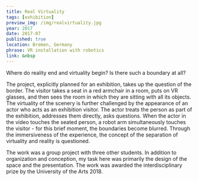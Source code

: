```yaml
---
title: Real Virtuality
tags: [exhibition]
preview_img: /img/realvirtuality.jpg
year: 2017
date: 2017-07
published: true
location: Bremen, Germany
phrase: VR installation with robotics
link: &nbsp
---
```


Where do reality end and virtuality begin? Is there such a boundary at all?

The project, explicitly planned for an exhibition, takes up the question of the border. The visitor takes a seat in a red armchair in a room, puts on VR glasses, and then sees the room in which they are sitting with all its objects. The virtuality of the scenery is further challenged by the appearance of an actor who acts as an exhibition visitor. The actor treats the person as part of the exhibition, addresses them directly, asks questions. When the actor in the video touches the seated person, a robot arm simultaneously touches the visitor - for this brief moment, the boundaries become blurred. Through the immersiveness of the experience, the concept of the separation of virtuality and reality is questioned.

The work was a group project with three other students. In addition to organization and conception, my task here was primarily the design of the space and the presentation. The work was awarded the interdisciplinary prize by the University of the Arts 2018.
